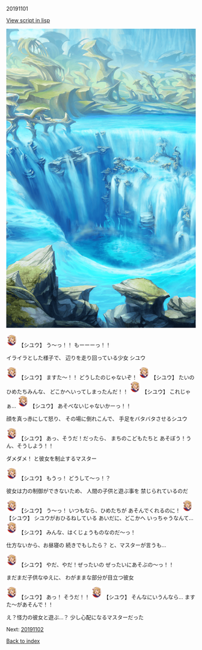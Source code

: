 20191101

[View script in lisp](../scripts/20191101.txt)

![valley.png](../images/backgrounds/valley.png)

<img src="../images/units/201911.png" alt="201911.png" height="34"/>
【シユウ】
う～っ！！
もーーーっ！！

イライラとした様子で、
辺りを走り回っている少女
シユウ

<img src="../images/units/201911.png" alt="201911.png" height="34"/>
【シユウ】
ますた～！！
どうしたのじゃないぞ！

<img src="../images/units/201911.png" alt="201911.png" height="34"/>
【シユウ】
たいのひめたちみんな、
どこかへいってしまったんだ！！

<img src="../images/units/201911.png" alt="201911.png" height="34"/>
【シユウ】
これじゃぁ…

<img src="../images/units/201911.png" alt="201911.png" height="34"/>
【シユウ】
あそべないじゃないかーっ！！

顔を真っ赤にして怒り、
その場に倒れこんで、
手足をバタバタさせるシユウ

<img src="../images/units/201911.png" alt="201911.png" height="34"/>
【シユウ】
あっ、そうだ！だったら、
まちのこどもたちと
あそぼう！うん、そうしよう！！

ダメダメ！
と彼女を制止するマスター

<img src="../images/units/201911.png" alt="201911.png" height="34"/>
【シユウ】
もうっ！
どうして～っ！？

彼女は力の制御ができないため、
人間の子供と遊ぶ事を
禁じられているのだ

<img src="../images/units/201911.png" alt="201911.png" height="34"/>
【シユウ】
う～っ！
いつもなら、ひめたちが
あそんでくれるのに！

<img src="../images/units/201911.png" alt="201911.png" height="34"/>
【シユウ】
シユウがおひるねしている
あいだに、どこかへ
いっちゃうなんて…

<img src="../images/units/201911.png" alt="201911.png" height="34"/>
【シユウ】
みんな、はくじょうものなのだ～っ！

仕方ないから、お昼寝の
続きでもしたら？
と、マスターが言うも…

<img src="../images/units/201911.png" alt="201911.png" height="34"/>
【シユウ】
やだ、やだ！ぜったいの
ぜったいにあそぶの～っ！！

まだまだ子供なゆえに、
わがままな部分が目立つ彼女

<img src="../images/units/201911.png" alt="201911.png" height="34"/>
【シユウ】
あっ！
そうだ！！

<img src="../images/units/201911.png" alt="201911.png" height="34"/>
【シユウ】
そんなにいうんなら…
ますた～があそんで！！

え？怪力の彼女と遊ぶ…？
少し心配になるマスターだった

Next: [20191102](20191102.md)

[Back to index](index.md)
